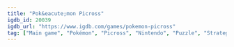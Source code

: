 ```yaml
---
title: "Pok&eacute;mon Picross"
igdb_id: 20039
igdb_url: "https://www.igdb.com/games/pokemon-picross"
tag: ["Main game", "Pokémon", "Picross", "Nintendo", "Puzzle", "Strategy", "Single player", "Side view", "Kids"]
---
```

